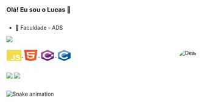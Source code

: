 ### Olá! Eu sou o Lucas 👋

##
- 🌱 Faculdade - ADS

<!-- 
&count_private=true -> add contagem de contribuições privadas
&show_icons=true -> add icon status
-->

<!--STATUS GITHUB-->
<div>
  <a href="https://github.com/LucasMateusB">
  <img height="" src="https://github-readme-stats.vercel.app/api?username=LucasMateusB&count_private=true&show_icons=true&theme=shadow_red"/>
  <!--<img height="" src="https://github-readme-stats.vercel.app/api/top-langs/?username=LucasMdB&layout=compact&langs_count=7&theme=shadow_red"/>-->
</div> 

<!--FERRAMENTAS DE CONHECIMENTO-->
<div style="display: inline_block"><br>
  <img align="center" alt="Lucas-Js" height="30" width="40" src="https://raw.githubusercontent.com/devicons/devicon/master/icons/javascript/javascript-plain.svg">
  <img align="center" alt="Lucas-HTML" height="30" width="40" src="https://raw.githubusercontent.com/devicons/devicon/master/icons/html5/html5-original.svg">
  <img align="center" alt="Lucas-Csharp" height="30" width="40" src="https://raw.githubusercontent.com/devicons/devicon/master/icons/csharp/csharp-original.svg">
  <img align="center" alt="Lucas-C" height="30" width="40" src="https://github.com/devicons/devicon/blob/master/icons/c/c-original.svg">
  <img align="right" alt="Dean" height="150" style="border-radius:50px;" src="https://external-content.duckduckgo.com/iu/?u=https%3A%2F%2Fpa1.narvii.com%2F6523%2F542ab950a55e11aa9132f6c74be43d0aad8b8b95_hq.gif&f=1&nofb=1">
</div>
  
##

<!--SOCIAIS/CONTATOS-->
<div>
  <a href="https://www.instagram.com/_lucas.mb_/" target="_blank"><img src="https://img.shields.io/badge/-Instagram-%23E4405F?style=for-the-badge&logo=instagram&logoColor=white" target="_blank"></a>
  <a href = "mailto:lucas.mateus.dbarros@gmail.com"><img src="https://img.shields.io/badge/-Gmail-%23333?style=for-the-badge&logo=gmail&logoColor=white" target="_blank"></a>
</div>
  
##

<div>
  
  ![Snake animation](https://github.com/LucasMateusB/LucasMateusB/blob/output/github-contribution-grid-snake.svg)
  
</div>
